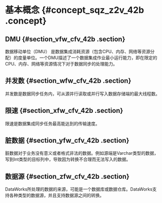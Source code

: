 # 基本概念 {#concept_sqz_z2v_42b .concept}

## DMU {#section_vfw_cfv_42b .section}

数据移动单位（DMU） 是数据集成消耗资源（包含CPU、内存、网络等资源分配）的度量单位。一个DMU描述了一个数据集成作业最小运行能力，即在限定的CPU、内存、网络等资源情况下对于数据同步的处理能力。

## 并发数 {#section_wfw_cfv_42b .section}

并发数是数据同步任务内，可从源并行读取或并行写入数据存储端的最大线程数。

## 限速 {#section_xfw_cfv_42b .section}

限速是数据集成同步任务最高能达到的传输速度。

## 脏数据 {#section_yfw_cfv_42b .section}

脏数据对于业务没有意义或者格式非法的数据。例如源端是Varchar类型的数据，写到Int类型的目标列中，导致因为转换不合理而无法写入的数据。

## 数据源 {#section_zfw_cfv_42b .section}

DataWorks所处理的数据的来源，可能是一个数据库或数据仓库。DataWorks支持各种类型的数据源，并且支持数据源之间的转换。

